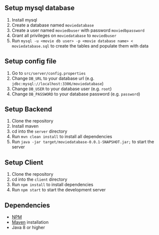 ## Setup mysql database
1. Install mysql
2. Create a database named `moviedatabase`
3. Create a user named `moviedbuser` with password `moviedbpassword`
4. Grant all privileges on `moviedatabase` to `moviedbuser`
5. Run `mysql -u <movie db user> -p <movie database name> < moviedatabase.sql` to create the tables and populate them with data

## Setup config file
1. Go to `src/server/config.properties`
2. Change `DB_URL` to your database url (e.g. `jdbc:mysql://localhost:3306/moviedatabase`)
3. Change `DB_USER` to your database user (e.g. `root`)
4. Change `DB_PASSWORD` to your database password (e.g. `password`)

## Setup Backend
1. Clone the repository
2. Install maven 
3. cd into the `server` directory 
4. Run `mvn clean install` to install all dependencies 
5. Run `java -jar target/moviedatabase-0.0.1-SNAPSHOT.jar;` to start the server

## Setup Client
1. Clone the repository
2. cd into the `client` directory
3. Run `npm install` to install dependencies
4. Run `npm start` to start the development server

## Dependencies
+ [NPM](https://www.npmjs.com/)
+ [Maven](https://maven.apache.org/download.cgi) installation
+ Java 8 or higher


